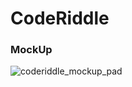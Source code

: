 # CodeRiddle

### MockUp

![coderiddle_mockup_pad](https://github.com/suleymangunes/CodeRiddle/assets/62201710/c782ef0b-9357-450e-80a7-f5332ef884b1)
